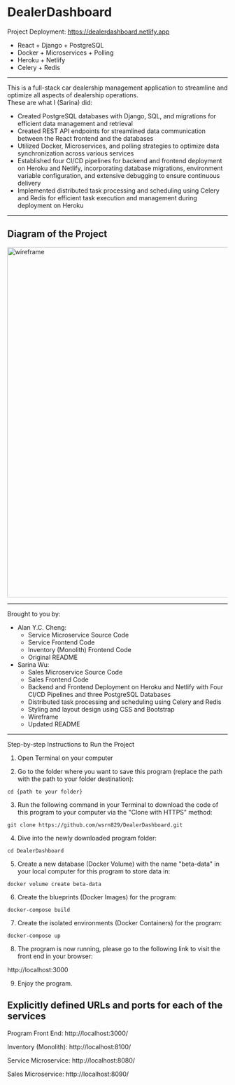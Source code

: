 # DealerDashboard
Project Deployment: https://dealerdashboard.netlify.app
- React + Django + PostgreSQL 
- Docker + Microservices + Polling
- Heroku + Netlify
- Celery + Redis

--------

This is a full-stack car dealership management application to streamline and optimize all aspects of dealership operations.\
These are what I (Sarina) did:
- Created PostgreSQL databases with Django, SQL, and migrations for efficient data management and retrieval
- Created REST API endpoints for streamlined data communication between the React frontend and the databases
- Utilized Docker, Microservices, and polling strategies to optimize data synchronization across various services
- Established four CI/CD pipelines for backend and frontend deployment on Heroku and Netlify, incorporating
database migrations, environment variable configuration, and extensive debugging to ensure continuous delivery
- Implemented distributed task processing and scheduling using Celery and Redis for efficient task execution and management during deployment on Heroku

--------

## Diagram of the Project

<img width="800" alt="wireframe" src="https://github.com/wsrn829/wsrn829/assets/67284951/898834b9-20c4-416b-b788-387b2342e9ae">

----------

Brought to you by:

* Alan Y.C. Cheng:
  - Service Microservice Source Code
  - Service Frontend Code
  - Inventory (Monolith) Frontend Code
  - Original README
* Sarina Wu:
  - Sales Microservice Source Code
  - Sales Frontend Code
  - Backend and Frontend Deployment on Heroku and Netlify with Four CI/CD Pipelines and three PostgreSQL Databases
  - Distributed task processing and scheduling using Celery and Redis
  - Styling and layout design using CSS and Bootstrap
  - Wireframe
  - Updated README

---------

Step-by-step Instructions to Run the Project

1. Open Terminal on your computer

2. Go to the folder where you want to save this program (replace the path with the path to your folder destination):

```
cd {path to your folder}
```

3. Run the following command in your Terminal to download the code of this program to your computer via the "Clone with HTTPS" method:

```
git clone https://github.com/wsrn829/DealerDashboard.git
```

4. Dive into the newly downloaded program folder:

```
cd DealerDashboard
```

5. Create a new database (Docker Volume) with the name "beta-data" in your local computer for this program to store data in:

```
docker volume create beta-data
```

6. Create the blueprints (Docker Images) for the program:

```
docker-compose build
```

7. Create the isolated environments (Docker Containers) for the program:

```
docker-compose up
```

8. The program is now running, please go to the following link to visit the front end in your browser:

http://localhost:3000

9. Enjoy the program.




## Explicitly defined URLs and ports for each of the services

Program Front End: http://localhost:3000/

Inventory (Monolith): http://localhost:8100/

Service Microservice: http://localhost:8080/

Sales Microservice: http://localhost:8090/




